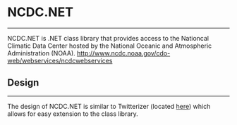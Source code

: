 # NCDC.NET  
---

NCDC.NET is .NET class library that provides access to the Nationcal Climatic Data Center hosted by the National Oceanic and Atmospheric Administration (NOAA). <http://www.ncdc.noaa.gov/cdo-web/webservices/ncdcwebservices>

## Design
---

The design of NCDC.NET is similar to Twitterizer (located [here](https://github.com/Twitterizer/Twitterizer)) which allows for easy extension to the class library.